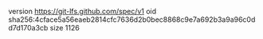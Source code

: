 version https://git-lfs.github.com/spec/v1
oid sha256:4cface5a56eaeb2814cfc7636d2b0bec8868c9e7a692b3a9a96c0dd7d170a3cb
size 1126
